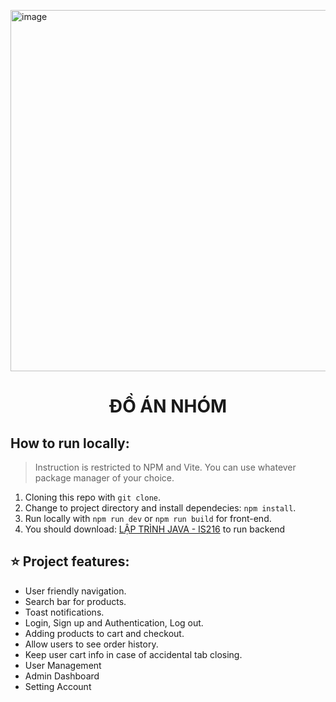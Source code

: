 <img width="1200" height="578" alt="image" src="https://github.com/user-attachments/assets/f1da41ba-82ad-4410-ab07-dde5f5a9f4ed" /><p align="center">
  <a href="https://www.uit.edu.vn/" title="Trường Đại học CMC" style="border: none;">
  </a>
</p>

<h1 align="center"><b>ĐỒ ÁN NHÓM</b></h1>


## How to run locally:

> Instruction is restricted to NPM and Vite. You can use whatever package manager of your choice.

1. Cloning this repo with `git clone`.
2. Change to project directory and install dependecies: `npm install`.
3. Run locally with `npm run dev` or `npm run build` for front-end.
4. You should download: [LẬP TRÌNH JAVA - IS216](https://github.com/DiiKhanh/is216-java-sneaker) to run backend

## ⭐ Project features:

- User friendly navigation.
- Search bar for products.
- Toast notifications.
- Login, Sign up and Authentication, Log out.
- Adding products to cart and checkout.
- Allow users to see order history.
- Keep user cart info in case of accidental tab closing.
- User Management
- Admin Dashboard
- Setting Account
